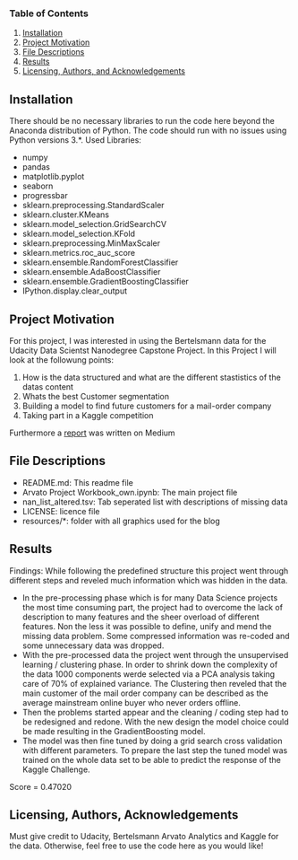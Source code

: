 
### Table of Contents

1. [Installation](#installation)
2. [Project Motivation](#motivation)
3. [File Descriptions](#files)
4. [Results](#results)
5. [Licensing, Authors, and Acknowledgements](#licensing)

## Installation <a name="installation"></a>

There should be no necessary libraries to run the code here beyond the Anaconda distribution of Python.  The code should run with no issues using Python versions 3.*.
Used Libraries:

* numpy
* pandas
* matplotlib.pyplot
* seaborn
* progressbar
* sklearn.preprocessing.StandardScaler
* sklearn.cluster.KMeans
* sklearn.model_selection.GridSearchCV
* sklearn.model_selection.KFold
* sklearn.preprocessing.MinMaxScaler
* sklearn.metrics.roc_auc_score
* sklearn.ensemble.RandomForestClassifier
* sklearn.ensemble.AdaBoostClassifier
* sklearn.ensemble.GradientBoostingClassifier
* IPython.display.clear_output

## Project Motivation<a name="motivation"></a>

For this project, I was interested in using the Bertelsmann data for the Udacity Data Scientst Nanodegree Capstone Project. In this Project I will look at the followung points:

1. How is the data structured and what are the different stastistics of the datas content
2. Whats the best Customer segmentation
3. Building a model to find future customers for a mail-order company
4. Taking part in a Kaggle competition

Furthermore a [report](https://medium.com/@kolbandreasmartin/udacity-data-scientist-nanodegree-capstone-project-analyzing-a-arvato-data-set-5a76e7d725b9?sk=8b59776d87ab6f0b81776e692b1e8c6e) was written on Medium


## File Descriptions <a name="files"></a>


* README.md: This readme file
* Arvato Project Workbook_own.ipynb: The main project file
* nan_list_altered.tsv: Tab seperated list with descriptions of missing data
* LICENSE: licence file
* resources/*: folder with all graphics used for the blog


## Results<a name="results"></a>

Findings:
While following the predefined structure this project went through different steps and reveled much information which was hidden in the data.

* In the pre-processing phase which is for many Data Science projects the most time consuming part, the project had to overcome the lack of description to many features and the sheer overload of different features. Non the less it was possible to define, unify and mend the missing data problem. Some compressed information was re-coded and some unnecessary data was dropped.
* With the pre-processed data the project went through the unsupervised learning / clustering phase. In order to shrink down the complexity of the data 1000 components werde selected via a PCA analysis taking care of 70% of explained variance. The Clustering then reveled that the main customer of the mail order company can be described as the average mainstream online buyer who never orders offline.
* Then the problems started appear and the cleaning / coding step had to be redesigned and redone. With the new design the model choice could be made resulting in the GradientBoosting model.
* The model was then fine tuned by doing a grid search cross validation with different parameters. To prepare the last step the tuned model was trained on the whole data set to be able to predict the response of the Kaggle Challenge.


Score = 0.47020
## Licensing, Authors, Acknowledgements<a name="licensing"></a>

Must give credit to Udacity, Bertelsmann Arvato Analytics and Kaggle for the data. Otherwise, feel free to use the code here as you would like! 